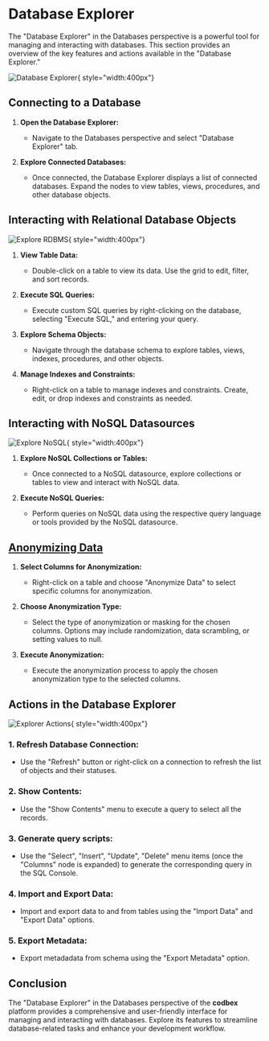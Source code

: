 # Database Explorer

The "Database Explorer" in the Databases perspective is a powerful tool for managing and interacting with databases. This section provides an overview of the key features and actions available in the "Database Explorer."

![Database Explorer](../../images/tooling/database/database-explorer.png){ style="width:400px"}

## Connecting to a Database

1. **Open the Database Explorer:**
   - Navigate to the Databases perspective and select "Database Explorer" tab.

2. **Explore Connected Databases:**
   - Once connected, the Database Explorer displays a list of connected databases. Expand the nodes to view tables, views, procedures, and other database objects.

## Interacting with Relational Database Objects

![Explore RDBMS](../../images/tooling/database/explore-rdbms.png){ style="width:400px"}

1. **View Table Data:**
   - Double-click on a table to view its data. Use the grid to edit, filter, and sort records.

2. **Execute SQL Queries:**
   - Execute custom SQL queries by right-clicking on the database, selecting "Execute SQL," and entering your query.

3. **Explore Schema Objects:**
   - Navigate through the database schema to explore tables, views, indexes, procedures, and other objects.

4. **Manage Indexes and Constraints:**
   - Right-click on a table to manage indexes and constraints. Create, edit, or drop indexes and constraints as needed.

## Interacting with NoSQL Datasources

![Explore NoSQL](../../images/tooling/database/explore-nosql.png){ style="width:400px"}

1. **Explore NoSQL Collections or Tables:**
   - Once connected to a NoSQL datasource, explore collections or tables to view and interact with NoSQL data.

2. **Execute NoSQL Queries:**
   - Perform queries on NoSQL data using the respective query language or tools provided by the NoSQL datasource.

## [Anonymizing Data](data-anonymization.md)

1. **Select Columns for Anonymization:**
   - Right-click on a table and choose "Anonymize Data" to select specific columns for anonymization.

2. **Choose Anonymization Type:**
   - Select the type of anonymization or masking for the chosen columns. Options may include randomization, data scrambling, or setting values to null.

3. **Execute Anonymization:**
   - Execute the anonymization process to apply the chosen anonymization type to the selected columns.

## Actions in the Database Explorer

![Explorer Actions](../../images/tooling/database/explorer-actions.png){ style="width:400px"}

### 1. **Refresh Database Connection:**
   - Use the "Refresh" button or right-click on a connection to refresh the list of objects and their statuses.

### 2. **Show Contents:**
   - Use the "Show Contents" menu to execute a query to select all the records.

### 3. **Generate query scripts:**
   - Use the "Select", "Insert", "Update", "Delete" menu items (once the "Columns" node is expanded) to generate the corresponding query in the SQL Console.

### 4. **Import and Export Data:**
   - Import and export data to and from tables using the "Import Data" and "Export Data" options.

### 5. **Export Metadata:**
   - Export metadadata from schema using the "Export Metadata" option.

## Conclusion

The "Database Explorer" in the Databases perspective of the __codbex__ platform provides a comprehensive and user-friendly interface for managing and interacting with databases. Explore its features to streamline database-related tasks and enhance your development workflow.